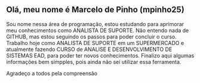 ## Olá, meu nome é Marcelo de Pinho (mpinho25) ##
Sou nome nessa área de programação, estou estudando para aprimorar meu conhecimentos como ANALISTA DE SUPORTE.
Não entendo nada de GITHUB, mas estou seguindo os passos para poder concluir o curso.
Trabalho hoje como ANALISTA DE SUPORTE em um SUPERMERCADO e atualmente fazendo CURSO de ANALISE E DESENVOLVIMENTO DE SISTEMAS EAD, para poder ter novos conhecimentos.
Finalizo aqui algumas informações bem simpples, pois ainda não sei utilizar essa ferramenta.

Agradeço a todos pela compreensão
